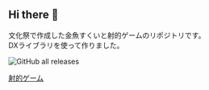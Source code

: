 ## Hi there 👋
文化祭で作成した金魚すくいと射的ゲームのリポジトリです。  
DXライブラリを使って作りました。

![GitHub all releases](https://img.shields.io/github/downloads/Ennichi/Ennichi/total?label=%E3%83%80%E3%82%A6%E3%83%B3%E3%83%AD%E3%83%BC%E3%83%89%E6%95%B0&style=for-the-badge)

[射的ゲーム](https://user-images.githubusercontent.com/55316963/173184030-63b6af75-d752-4f5e-be9c-6c5deca9a5d5.mp4)
